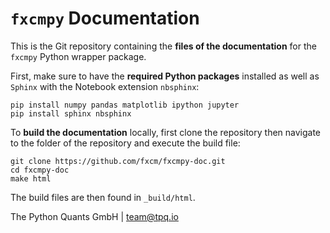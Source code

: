 # `fxcmpy` Documentation

This is the Git repository containing the **files of the documentation** for the `fxcmpy` Python wrapper package.

First, make sure to have the **required Python packages** installed as well as `Sphinx` with the Notebook extension `nbsphinx`:

    pip install numpy pandas matplotlib ipython jupyter
    pip install sphinx nbsphinx

To **build the documentation** locally, first clone the repository then navigate to the folder of the repository and execute the build file:

    git clone https://github.com/fxcm/fxcmpy-doc.git
    cd fxcmpy-doc
    make html

The build files are then found in `_build/html`.

The Python Quants GmbH \| <team@tpq.io>

